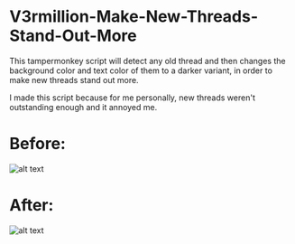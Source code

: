 # V3rmillion-Make-New-Threads-Stand-Out-More
This tampermonkey script will detect any old thread and then changes the background color and text color of them to a darker variant, in order to make new threads stand out more.

I made this script because for me personally, new threads weren't outstanding enough and it annoyed me.

# Before:
![alt text](https://i.imgur.com/pcMtrPx.png)

# After:
![alt text](https://i.imgur.com/CxHDID2.png)
